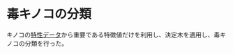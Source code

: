 毒キノコの分類
====

キノコの[特性データ](https://signate.jp/competitions/105/data)から重要である特徴値だけを利用し、決定木を適用し、毒キノコの分類を行った。